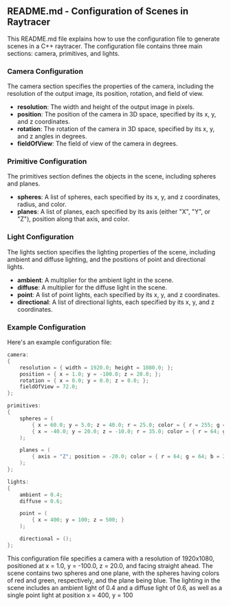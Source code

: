 ## README.md - Configuration of Scenes in Raytracer

This README.md file explains how to use the configuration file to generate scenes in a C++ raytracer. The configuration file contains three main sections: camera, primitives, and lights. 

### Camera Configuration

The camera section specifies the properties of the camera, including the resolution of the output image, its position, rotation, and field of view. 

- **resolution**: The width and height of the output image in pixels.
- **position**: The position of the camera in 3D space, specified by its x, y, and z coordinates.
- **rotation**: The rotation of the camera in 3D space, specified by its x, y, and z angles in degrees.
- **fieldOfView**: The field of view of the camera in degrees.

### Primitive Configuration

The primitives section defines the objects in the scene, including spheres and planes. 

- **spheres**: A list of spheres, each specified by its x, y, and z coordinates, radius, and color.
- **planes**: A list of planes, each specified by its axis (either "X", "Y", or "Z"), position along that axis, and color.

### Light Configuration

The lights section specifies the lighting properties of the scene, including ambient and diffuse lighting, and the positions of point and directional lights. 

- **ambient**: A multiplier for the ambient light in the scene.
- **diffuse**: A multiplier for the diffuse light in the scene.
- **point**: A list of point lights, each specified by its x, y, and z coordinates.
- **directional**: A list of directional lights, each specified by its x, y, and z coordinates.

### Example Configuration

Here's an example configuration file:

```c
camera:
{
    resolution = { width = 1920.0; height = 1080.0; };
    position = { x = 1.0; y = -100.0; z = 20.0; };
    rotation = { x = 0.0; y = 0.0; z = 0.0; };
    fieldOfView = 72.0;
};

primitives:
{
    spheres = (
        { x = 60.0; y = 5.0; z = 40.0; r = 25.0; color = { r = 255; g = 64; b = 64; }; },
        { x = -40.0; y = 20.0; z = -10.0; r = 35.0; color = { r = 64; g = 255; b = 64; }; }
    );

    planes = (
        { axis = "Z"; position = -20.0; color = { r = 64; g = 64; b = 255; }; }
    );
};

lights:
{
    ambient = 0.4;
    diffuse = 0.6;

    point = (
        { x = 400; y = 100; z = 500; }
    );

    directional = ();
};
```

This configuration file specifies a camera with a resolution of 1920x1080, positioned at x = 1.0, y = -100.0, z = 20.0, and facing straight ahead. The scene contains two spheres and one plane, with the spheres having colors of red and green, respectively, and the plane being blue. The lighting in the scene includes an ambient light of 0.4 and a diffuse light of 0.6, as well as a single point light at position x = 400, y = 100